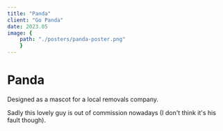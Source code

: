 ```yaml
---
title: "Panda"
client: "Go Panda"
date: 2023.05
image: { 
	path: "./posters/panda-poster.png" 
	}
---
```


# Panda

Designed as a mascot for a local removals company.

Sadly this lovely guy is out of commission nowadays (I don't think it's his fault though).
